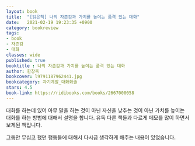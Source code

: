 ```yaml
---
layout: book
title:  "[읽은책] 나의 자존감과 가치를 높이는 품격 있는 대화"
date:   2021-02-19 19:23:35 +0900
category: bookreview
tags:
- book
- 자존감
- 대화
classes: wide
published: true
booktitle : 나의 자존감과 가치를 높이는 품격 있는 대화
author: 한창욱
bookcover: l9791187962441.jpg
bookcategory: 자기계발_대화화술
stars: 4.5
book-link: https://ridibooks.com/books/2667000058
---
```


대화를 하는데 있어 아무 말을 하는 것이 아닌 자신을 낮추는 것이 아닌 가치를 높이는 대화를 하는 방법에 대해서 설명을 합니다.
유독 다른 책들과 다르게 메모를 많이 하면서 보게된 책입니다. 

그동안 무심코 했던 행동들에 대해서 다시금 생각하게 해주는 내용이 있었습니다.
